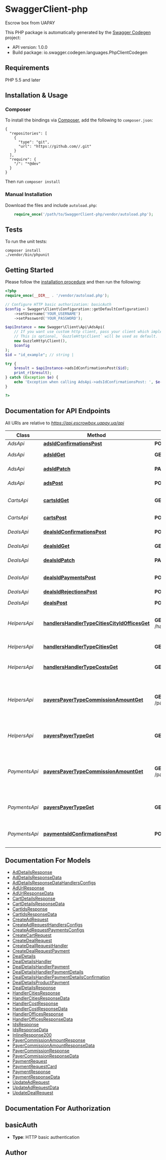 # SwaggerClient-php
Escrow box from UAPAY

This PHP package is automatically generated by the [Swagger Codegen](https://github.com/swagger-api/swagger-codegen) project:

- API version: 1.0.0
- Build package: io.swagger.codegen.languages.PhpClientCodegen

## Requirements

PHP 5.5 and later

## Installation & Usage
### Composer

To install the bindings via [Composer](http://getcomposer.org/), add the following to `composer.json`:

```
{
  "repositories": [
    {
      "type": "git",
      "url": "https://github.com//.git"
    }
  ],
  "require": {
    "/": "*@dev"
  }
}
```

Then run `composer install`

### Manual Installation

Download the files and include `autoload.php`:

```php
    require_once('/path/to/SwaggerClient-php/vendor/autoload.php');
```

## Tests

To run the unit tests:

```
composer install
./vendor/bin/phpunit
```

## Getting Started

Please follow the [installation procedure](#installation--usage) and then run the following:

```php
<?php
require_once(__DIR__ . '/vendor/autoload.php');

// Configure HTTP basic authorization: basicAuth
$config = Swagger\Client\Configuration::getDefaultConfiguration()
    ->setUsername('YOUR_USERNAME')
    ->setPassword('YOUR_PASSWORD');

$apiInstance = new Swagger\Client\Api\AdsApi(
    // If you want use custom http client, pass your client which implements `GuzzleHttp\ClientInterface`.
    // This is optional, `GuzzleHttp\Client` will be used as default.
    new GuzzleHttp\Client(),
    $config
);
$id = "id_example"; // string | 

try {
    $result = $apiInstance->adsIdConfirmationsPost($id);
    print_r($result);
} catch (Exception $e) {
    echo 'Exception when calling AdsApi->adsIdConfirmationsPost: ', $e->getMessage(), PHP_EOL;
}

?>
```

## Documentation for API Endpoints

All URIs are relative to *https://api.escrowbox.uapay.ua/api*

Class | Method | HTTP request | Description
------------ | ------------- | ------------- | -------------
*AdsApi* | [**adsIdConfirmationsPost**](docs/Api/AdsApi.md#adsidconfirmationspost) | **POST** /ads/{id}/confirmations | Confirm ad
*AdsApi* | [**adsIdGet**](docs/Api/AdsApi.md#adsidget) | **GET** /ads/{id} | Show ad details
*AdsApi* | [**adsIdPatch**](docs/Api/AdsApi.md#adsidpatch) | **PATCH** /ads/{id} | Update ad details
*AdsApi* | [**adsPost**](docs/Api/AdsApi.md#adspost) | **POST** /ads | Create a new ad
*CartsApi* | [**cartsIdGet**](docs/Api/CartsApi.md#cartsidget) | **GET** /carts/{id} | Show cart and its deals
*CartsApi* | [**cartsPost**](docs/Api/CartsApi.md#cartspost) | **POST** /carts | Create a cart
*DealsApi* | [**dealsIdConfirmationsPost**](docs/Api/DealsApi.md#dealsidconfirmationspost) | **POST** /deals/{id}/confirmations | Confirm deal
*DealsApi* | [**dealsIdGet**](docs/Api/DealsApi.md#dealsidget) | **GET** /deals/{id} | Show deal details
*DealsApi* | [**dealsIdPatch**](docs/Api/DealsApi.md#dealsidpatch) | **PATCH** /deals/{id} | Update a deal
*DealsApi* | [**dealsIdPaymentsPost**](docs/Api/DealsApi.md#dealsidpaymentspost) | **POST** /deals/{id}/payments | Start payment on deal
*DealsApi* | [**dealsIdRejectionsPost**](docs/Api/DealsApi.md#dealsidrejectionspost) | **POST** /deals/{id}/rejections | Reject deal
*DealsApi* | [**dealsPost**](docs/Api/DealsApi.md#dealspost) | **POST** /deals | Create a new deal
*HelpersApi* | [**handlersHandlerTypeCitiesCityIdOfficesGet**](docs/Api/HelpersApi.md#handlershandlertypecitiescityidofficesget) | **GET** /handlers/{handlerType}/cities/{cityId}/offices | List offices from handler by cityId
*HelpersApi* | [**handlersHandlerTypeCitiesGet**](docs/Api/HelpersApi.md#handlershandlertypecitiesget) | **GET** /handlers/{handlerType}/cities | List cities from handler
*HelpersApi* | [**handlersHandlerTypeCostsGet**](docs/Api/HelpersApi.md#handlershandlertypecostsget) | **GET** /handlers/{handlerType}/costs | Calculate delivery cost
*HelpersApi* | [**payersPayerTypeCommissionAmountGet**](docs/Api/HelpersApi.md#payerspayertypecommissionamountget) | **GET** /payers/{payerType}/commissionAmount | Calculate commission amount from income amount for payer
*HelpersApi* | [**payersPayerTypeGet**](docs/Api/HelpersApi.md#payerspayertypeget) | **GET** /payers/{payerType} | Get commission object of payer
*PaymentsApi* | [**payersPayerTypeCommissionAmountGet**](docs/Api/PaymentsApi.md#payerspayertypecommissionamountget) | **GET** /payers/{payerType}/commissionAmount | Calculate commission amount from income amount for payer
*PaymentsApi* | [**payersPayerTypeGet**](docs/Api/PaymentsApi.md#payerspayertypeget) | **GET** /payers/{payerType} | Get commission object of payer
*PaymentsApi* | [**paymentsIdConfirmationsPost**](docs/Api/PaymentsApi.md#paymentsidconfirmationspost) | **POST** /payments/{id}/confirmations | Confirm payment with code or PaRes


## Documentation For Models

 - [AdDetailsResponse](docs/Model/AdDetailsResponse.md)
 - [AdDetailsResponseData](docs/Model/AdDetailsResponseData.md)
 - [AdDetailsResponseDataHandlersConfigs](docs/Model/AdDetailsResponseDataHandlersConfigs.md)
 - [AdUrlResponse](docs/Model/AdUrlResponse.md)
 - [AdUrlResponseData](docs/Model/AdUrlResponseData.md)
 - [CartDetailsResponse](docs/Model/CartDetailsResponse.md)
 - [CartDetailsResponseData](docs/Model/CartDetailsResponseData.md)
 - [CartIdsResponse](docs/Model/CartIdsResponse.md)
 - [CartIdsResponseData](docs/Model/CartIdsResponseData.md)
 - [CreateAdRequest](docs/Model/CreateAdRequest.md)
 - [CreateAdRequestHandlersConfigs](docs/Model/CreateAdRequestHandlersConfigs.md)
 - [CreateAdRequestPaymentsConfigs](docs/Model/CreateAdRequestPaymentsConfigs.md)
 - [CreateCartRequest](docs/Model/CreateCartRequest.md)
 - [CreateDealRequest](docs/Model/CreateDealRequest.md)
 - [CreateDealRequestHandler](docs/Model/CreateDealRequestHandler.md)
 - [CreateDealRequestPayment](docs/Model/CreateDealRequestPayment.md)
 - [DealDetails](docs/Model/DealDetails.md)
 - [DealDetailsHandler](docs/Model/DealDetailsHandler.md)
 - [DealDetailsHandlerPayment](docs/Model/DealDetailsHandlerPayment.md)
 - [DealDetailsHandlerPaymentDetails](docs/Model/DealDetailsHandlerPaymentDetails.md)
 - [DealDetailsHandlerPaymentDetailsConfirmation](docs/Model/DealDetailsHandlerPaymentDetailsConfirmation.md)
 - [DealDetailsProductPayment](docs/Model/DealDetailsProductPayment.md)
 - [DealDetailsResponse](docs/Model/DealDetailsResponse.md)
 - [HandlerCitiesResponse](docs/Model/HandlerCitiesResponse.md)
 - [HandlerCitiesResponseData](docs/Model/HandlerCitiesResponseData.md)
 - [HandlerCostResponse](docs/Model/HandlerCostResponse.md)
 - [HandlerCostResponseData](docs/Model/HandlerCostResponseData.md)
 - [HandlerOfficesResponse](docs/Model/HandlerOfficesResponse.md)
 - [HandlerOfficesResponseData](docs/Model/HandlerOfficesResponseData.md)
 - [IdsResponse](docs/Model/IdsResponse.md)
 - [IdsResponseData](docs/Model/IdsResponseData.md)
 - [InlineResponse200](docs/Model/InlineResponse200.md)
 - [PayerCommissionAmountResponse](docs/Model/PayerCommissionAmountResponse.md)
 - [PayerCommissionAmountResponseData](docs/Model/PayerCommissionAmountResponseData.md)
 - [PayerCommissionResponse](docs/Model/PayerCommissionResponse.md)
 - [PayerCommissionResponseData](docs/Model/PayerCommissionResponseData.md)
 - [PaymentRequest](docs/Model/PaymentRequest.md)
 - [PaymentRequestCard](docs/Model/PaymentRequestCard.md)
 - [PaymentResponse](docs/Model/PaymentResponse.md)
 - [PaymentResponseData](docs/Model/PaymentResponseData.md)
 - [UpdateAdRequest](docs/Model/UpdateAdRequest.md)
 - [UpdateAdRequestData](docs/Model/UpdateAdRequestData.md)
 - [UpdateDealRequest](docs/Model/UpdateDealRequest.md)


## Documentation For Authorization


## basicAuth

- **Type**: HTTP basic authentication


## Author





